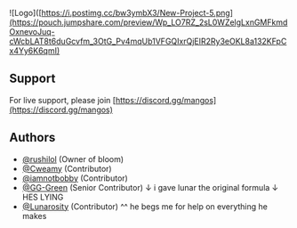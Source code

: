 
![Logo]([https://i.postimg.cc/bw3ymbX3/New-Project-5.png](https://pouch.jumpshare.com/preview/Wp_LO7RZ_2sL0WZelgLxnGMFkmdOxnevoJuq-cWcbLAT8t6duGcvfm_3OtG_Pv4mqUb1VFGQIxrQjEIR2Ry3eOKL8a132KFpCx4Yy6K6qmI)



## Support

For live support, please join [https://discord.gg/mangos](https://discord.gg/mangos)

## Authors

- [@rushilol](https://www.github.com/injuriez) (Owner of bloom)
- [@Cweamy](https://github.com/Cweamy) (Contributor) 
- [@iamnotbobby](https://github.com/iamnotbobby) (Contributor)
- [@GG-Green](https://github.com/GG-Green) (Senior Contributor) ↓ i gave lunar the original formula ↓ HES LYING
- [@Lunarosity](https://github.com/Lunarosity) (Contributor) ^^ he begs me for help on everything he makes

